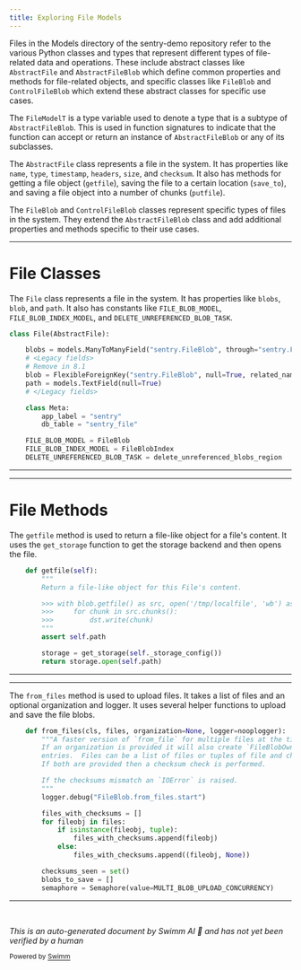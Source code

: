 ```yaml
---
title: Exploring File Models
---
```

Files in the Models directory of the sentry-demo repository refer to the various Python classes and types that represent different types of file-related data and operations. These include abstract classes like `AbstractFile` and `AbstractFileBlob` which define common properties and methods for file-related objects, and specific classes like `FileBlob` and `ControlFileBlob` which extend these abstract classes for specific use cases.

The `FileModelT` is a type variable used to denote a type that is a subtype of `AbstractFileBlob`. This is used in function signatures to indicate that the function can accept or return an instance of `AbstractFileBlob` or any of its subclasses.

The `AbstractFile` class represents a file in the system. It has properties like `name`, `type`, `timestamp`, `headers`, `size`, and `checksum`. It also has methods for getting a file object (`getfile`), saving the file to a certain location (`save_to`), and saving a file object into a number of chunks (`putfile`).

The `FileBlob` and `ControlFileBlob` classes represent specific types of files in the system. They extend the `AbstractFileBlob` class and add additional properties and methods specific to their use cases.

<SwmSnippet path="/src/sentry/models/files/file.py" line="12">

---

# File Classes

The `File` class represents a file in the system. It has properties like `blobs`, `blob`, and `path`. It also has constants like `FILE_BLOB_MODEL`, `FILE_BLOB_INDEX_MODEL`, and `DELETE_UNREFERENCED_BLOB_TASK`.

```python
class File(AbstractFile):

    blobs = models.ManyToManyField("sentry.FileBlob", through="sentry.FileBlobIndex")
    # <Legacy fields>
    # Remove in 8.1
    blob = FlexibleForeignKey("sentry.FileBlob", null=True, related_name="legacy_blob")
    path = models.TextField(null=True)
    # </Legacy fields>

    class Meta:
        app_label = "sentry"
        db_table = "sentry_file"

    FILE_BLOB_MODEL = FileBlob
    FILE_BLOB_INDEX_MODEL = FileBlobIndex
    DELETE_UNREFERENCED_BLOB_TASK = delete_unreferenced_blobs_region
```

---

</SwmSnippet>

<SwmSnippet path="/src/sentry/models/files/abstractfileblob.py" line="223">

---

# File Methods

The `getfile` method is used to return a file-like object for a file's content. It uses the `get_storage` function to get the storage backend and then opens the file.

```python
    def getfile(self):
        """
        Return a file-like object for this File's content.

        >>> with blob.getfile() as src, open('/tmp/localfile', 'wb') as dst:
        >>>     for chunk in src.chunks():
        >>>         dst.write(chunk)
        """
        assert self.path

        storage = get_storage(self._storage_config())
        return storage.open(self.path)
```

---

</SwmSnippet>

<SwmSnippet path="/src/sentry/models/files/abstractfileblob.py" line="51">

---

The `from_files` method is used to upload files. It takes a list of files and an optional organization and logger. It uses several helper functions to upload and save the file blobs.

```python
    def from_files(cls, files, organization=None, logger=nooplogger):
        """A faster version of `from_file` for multiple files at the time.
        If an organization is provided it will also create `FileBlobOwner`
        entries.  Files can be a list of files or tuples of file and checksum.
        If both are provided then a checksum check is performed.

        If the checksums mismatch an `IOError` is raised.
        """
        logger.debug("FileBlob.from_files.start")

        files_with_checksums = []
        for fileobj in files:
            if isinstance(fileobj, tuple):
                files_with_checksums.append(fileobj)
            else:
                files_with_checksums.append((fileobj, None))

        checksums_seen = set()
        blobs_to_save = []
        semaphore = Semaphore(value=MULTI_BLOB_UPLOAD_CONCURRENCY)

```

---

</SwmSnippet>

&nbsp;

*This is an auto-generated document by Swimm AI 🌊 and has not yet been verified by a human*

<SwmMeta version="3.0.0" repo-id="Z2l0aHViJTNBJTNBc2VudHJ5LWRlbW8lM0ElM0FTd2ltbS1EZW1v" repo-name="sentry-demo" doc-type="overview"><sup>Powered by [Swimm](/)</sup></SwmMeta>
